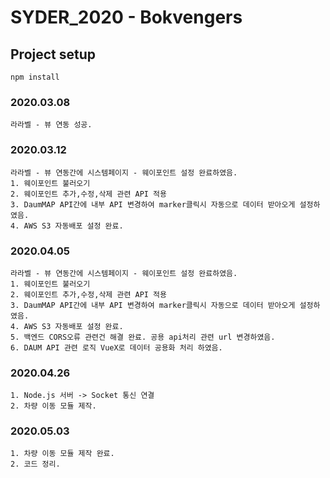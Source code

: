# SYDER_2020 - Bokvengers

## Project setup
```
npm install
```

### 2020.03.08
```
라라벨 - 뷰 연동 성공.
```

### 2020.03.12
```
라라벨 - 뷰 연동간에 시스템페이지 - 웨이포인트 설정 완료하였음.
1. 웨이포인트 불러오기
2. 웨이포인트 추가,수정,삭제 관련 API 적용
3. DaumMAP API간에 내부 API 변경하여 marker클릭시 자동으로 데이터 받아오게 설정하였음.
4. AWS S3 자동배포 설정 완료.
```

### 2020.04.05
```
라라벨 - 뷰 연동간에 시스템페이지 - 웨이포인트 설정 완료하였음.
1. 웨이포인트 불러오기
2. 웨이포인트 추가,수정,삭제 관련 API 적용
3. DaumMAP API간에 내부 API 변경하여 marker클릭시 자동으로 데이터 받아오게 설정하였음.
4. AWS S3 자동배포 설정 완료.
5. 백엔드 CORS오류 관련건 해결 완료. 공용 api처리 관련 url 변경하였음.
6. DAUM API 관련 로직 VueX로 데이터 공용화 처리 하였음.
```

### 2020.04.26
```
1. Node.js 서버 -> Socket 통신 연결
2. 차량 이동 모듈 제작.
```

### 2020.05.03
```
1. 차량 이동 모듈 제작 완료.
2. 코드 정리.
```
